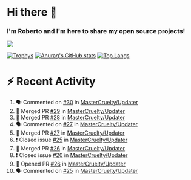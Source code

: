 # Hi there 👋
### I'm Roberto and I'm here to share my open source projects!

<img src="https://komarev.com/ghpvc/?username=mastercruelty&label=Profile views&color=0e75b6"><br>

[![Trophys](https://github-profile-trophy.vercel.app/?username=mastercruelty)](https://github.com/ryo-ma/github-profile-trophy)
[![Anurag's GitHub stats](https://github-readme-stats.vercel.app/api?username=mastercruelty&show_icons=true&theme=tokyonight)](https://github.com/anuraghazra/github-readme-stats)
[![Top Langs](https://github-readme-stats.vercel.app/api/top-langs/?username=mastercruelty&layout=compact)](https://github.com/anuraghazra/github-readme-stats)

# :zap: Recent Activity
<!--START_SECTION:activity-->
1. 🗣 Commented on [#30](https://github.com/MasterCruelty/Updater/issues/30) in [MasterCruelty/Updater](https://github.com/MasterCruelty/Updater)
2. 🎉 Merged PR [#29](https://github.com/MasterCruelty/Updater/pull/29) in [MasterCruelty/Updater](https://github.com/MasterCruelty/Updater)
3. 🎉 Merged PR [#28](https://github.com/MasterCruelty/Updater/pull/28) in [MasterCruelty/Updater](https://github.com/MasterCruelty/Updater)
4. 🗣 Commented on [#27](https://github.com/MasterCruelty/Updater/issues/27) in [MasterCruelty/Updater](https://github.com/MasterCruelty/Updater)
5. 🎉 Merged PR [#27](https://github.com/MasterCruelty/Updater/pull/27) in [MasterCruelty/Updater](https://github.com/MasterCruelty/Updater)
6. ❗️ Closed issue [#25](https://github.com/MasterCruelty/Updater/issues/25) in [MasterCruelty/Updater](https://github.com/MasterCruelty/Updater)
7. 🎉 Merged PR [#26](https://github.com/MasterCruelty/Updater/pull/26) in [MasterCruelty/Updater](https://github.com/MasterCruelty/Updater)
8. ❗️ Closed issue [#20](https://github.com/MasterCruelty/Updater/issues/20) in [MasterCruelty/Updater](https://github.com/MasterCruelty/Updater)
9. 💪 Opened PR [#26](https://github.com/MasterCruelty/Updater/pull/26) in [MasterCruelty/Updater](https://github.com/MasterCruelty/Updater)
10. 🗣 Commented on [#25](https://github.com/MasterCruelty/Updater/issues/25) in [MasterCruelty/Updater](https://github.com/MasterCruelty/Updater)
<!--END_SECTION:activity-->
